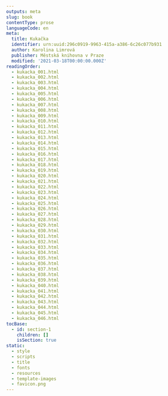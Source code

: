 ```yaml
---
outputs: meta
slug: book
contentType: prose
languageCode: en
meta:
  title: Kukačka
  identifier: urn:uuid:296c0919-9963-415a-a386-6c26c077b931
  author: Karolina Limrová
  publisher: Městská knihovna v Praze
  modified: '2021-03-18T00:00:00.000Z'
readingOrder:
  - kukacka_001.html
  - kukacka_002.html
  - kukacka_003.html
  - kukacka_004.html
  - kukacka_005.html
  - kukacka_006.html
  - kukacka_007.html
  - kukacka_008.html
  - kukacka_009.html
  - kukacka_010.html
  - kukacka_011.html
  - kukacka_012.html
  - kukacka_013.html
  - kukacka_014.html
  - kukacka_015.html
  - kukacka_016.html
  - kukacka_017.html
  - kukacka_018.html
  - kukacka_019.html
  - kukacka_020.html
  - kukacka_021.html
  - kukacka_022.html
  - kukacka_023.html
  - kukacka_024.html
  - kukacka_025.html
  - kukacka_026.html
  - kukacka_027.html
  - kukacka_028.html
  - kukacka_029.html
  - kukacka_030.html
  - kukacka_031.html
  - kukacka_032.html
  - kukacka_033.html
  - kukacka_034.html
  - kukacka_035.html
  - kukacka_036.html
  - kukacka_037.html
  - kukacka_038.html
  - kukacka_039.html
  - kukacka_040.html
  - kukacka_041.html
  - kukacka_042.html
  - kukacka_043.html
  - kukacka_044.html
  - kukacka_045.html
  - kukacka_046.html
tocBase:
  - id: section-1
    children: []
    isSection: true
static:
  - style
  - scripts
  - title
  - fonts
  - resources
  - template-images
  - favicon.png
---
```


